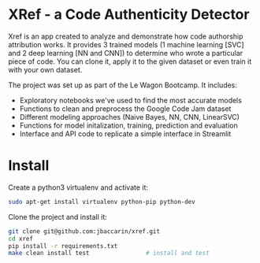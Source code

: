 # XRef - a Code Authenticity Detector

Xref is an app created to analyze and demonstrate how code authorship attribution works. It provides 3 trained models (1 machine learning [SVC] and 2 deep learning [NN and CNN]) to determine who wrote a particular piece of code. You can clone it, apply it to the given dataset or even train it with your own dataset.

The project was set up as part of the Le Wagon Bootcamp. It includes:
- Exploratory notebooks we've used to find the most accurate models
- Functions to clean and preprocess the Google Code Jam dataset
- Different modeling approaches (Naive Bayes, NN, CNN, LinearSVC)
- Functions for model initalization, training, prediction and evaluation
- Interface and API code to replicate a simple interface in Streamlit

# Install

Create a python3 virtualenv and activate it:

```bash
sudo apt-get install virtualenv python-pip python-dev
```

Clone the project and install it:

```bash
git clone git@github.com:jbaccarin/xref.git
cd xref
pip install -r requirements.txt
make clean install test                # install and test
```